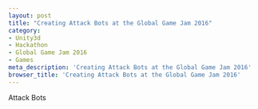 ```yaml
---
layout: post
title: "Creating Attack Bots at the Global Game Jam 2016"
category: 
- Unity3d
- Hackathon
- Global Game Jam 2016
- Games
meta_description: 'Creating Attack Bots at the Global Game Jam 2016'
browser_title: 'Creating Attack Bots at the Global Game Jam 2016'
---
```


Attack Bots